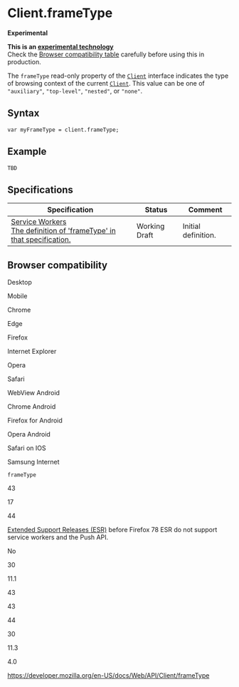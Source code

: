 # Client.frameType

**Experimental**

**This is an [experimental technology](https://developer.mozilla.org/en-US/docs/MDN/Guidelines/Conventions_definitions#experimental)**  
Check the [Browser compatibility table](#browser_compatibility) carefully before using this in production.

The `frameType` read-only property of the [`Client`](../client) interface indicates the type of browsing context of the current [`Client`](../client). This value can be one of `"auxiliary"`, `"top-level"`, `"nested"`, or `"none"`.

## Syntax

    var myFrameType = client.frameType;

## Example

    TBD

## Specifications

<table><thead><tr class="header"><th>Specification</th><th>Status</th><th>Comment</th></tr></thead><tbody><tr class="odd"><td><a href="https://w3c.github.io/ServiceWorker/#client-frametype">Service Workers<br />
<span class="small">The definition of 'frameType' in that specification.</span></a></td><td><span class="spec-wd">Working Draft</span></td><td>Initial definition.</td></tr></tbody></table>

## Browser compatibility

Desktop

Mobile

Chrome

Edge

Firefox

Internet Explorer

Opera

Safari

WebView Android

Chrome Android

Firefox for Android

Opera Android

Safari on IOS

Samsung Internet

`frameType`

43

17

44

[Extended Support Releases (ESR)](https://www.mozilla.org/en-US/firefox/organizations/) before Firefox 78 ESR do not support service workers and the Push API.

No

30

11.1

43

43

44

30

11.3

4.0

<a href="https://developer.mozilla.org/en-US/docs/Web/API/Client/frameType" class="_attribution-link">https://developer.mozilla.org/en-US/docs/Web/API/Client/frameType</a>
